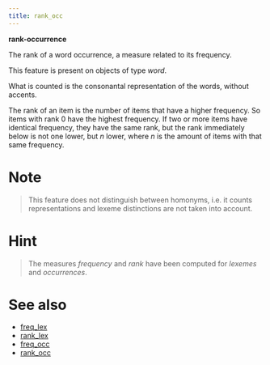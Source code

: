 ```yaml
---
title: rank_occ
---
```


**rank-occurrence**

The rank of a word occurrence, a measure related to its frequency.

This feature is present on objects of type *word*.

What is counted is the consonantal representation of the words, without accents.

The rank of an item is the number of items that have a higher frequency.
So items with rank 0 have the highest frequency.
If two or more items have identical frequency, they have the same rank, but the rank immediately below is not one lower, but *n* lower,
where *n* is the amount of items with that same frequency.

# Note
> This feature does not distinguish between homonyms, i.e. it counts representations and lexeme distinctions
are not taken into account.

# Hint
> The measures *frequency* and *rank* have been computed for *lexemes* and *occurrences*.
    
# See also
 
* [freq_lex](freq_lex)
* [rank_lex](rank_lex)
* [freq_occ](freq_occ)
* [rank_occ](rank_occ)

